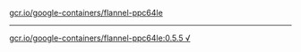 [gcr.io/google-containers/flannel-ppc64le](https://hub.docker.com/r/anjia0532/google-containers.flannel-ppc64le/tags/) 

----
[gcr.io/google-containers/flannel-ppc64le:0.5.5 √](https://hub.docker.com/r/anjia0532/google-containers.flannel-ppc64le/tags/)

